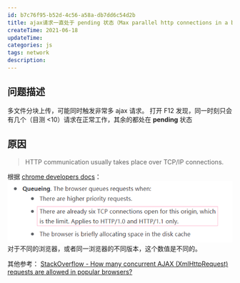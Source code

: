 ```yaml
---
id: b7c76f95-b52d-4c56-a58a-db7dd6c54d2b
title: ajax请求一直处于 pending 状态（Max parallel http connections in a browser）
createTime: 2021-06-18
updateTime:
categories: js
tags: network
description:
---
```


## 问题描述

多文件分块上传，可能同时触发非常多 ajax 请求。
打开 F12 发现，同一时刻只会有几个（目测 <10）请求在正常工作，其余的都处在 **pending** 状态

## 原因

> HTTP communication usually takes place over TCP/IP connections.

根据 [chrome developers docs](https://developer.chrome.com/docs/devtools/network/reference/#timing-explanation)：
![在这里插入图片描述](../post-assets/9b0c5094-ffb3-4622-ad99-f89f7988af44.png)
对于不同的浏览器，或者同一浏览器的不同版本，这个数值是不同的。

其他参考：
[StackOverflow - How many concurrent AJAX (XmlHttpRequest) requests are allowed in popular browsers?](https://stackoverflow.com/questions/985431/max-parallel-http-connections-in-a-browser)
